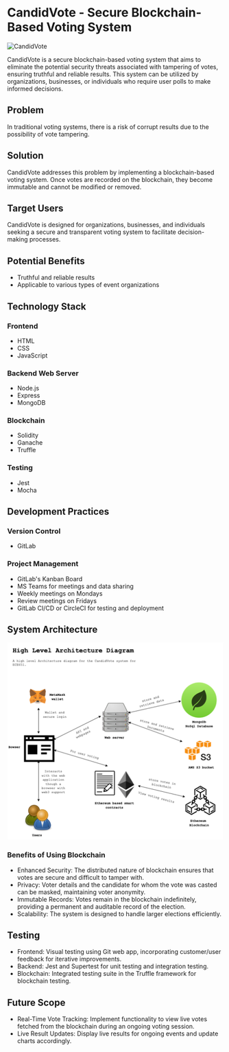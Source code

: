 # CandidVote - Secure Blockchain-Based Voting System

![CandidVote]()

CandidVote is a secure blockchain-based voting system that aims to eliminate the potential security threats associated with tampering of votes, ensuring truthful and reliable results. This system can be utilized by organizations, businesses, or individuals who require user polls to make informed decisions.

## Problem
In traditional voting systems, there is a risk of corrupt results due to the possibility of vote tampering.

## Solution
CandidVote addresses this problem by implementing a blockchain-based voting system. Once votes are recorded on the blockchain, they become immutable and cannot be modified or removed.

## Target Users
CandidVote is designed for organizations, businesses, and individuals seeking a secure and transparent voting system to facilitate decision-making processes.

## Potential Benefits
- Truthful and reliable results
- Applicable to various types of event organizations

## Technology Stack

### Frontend
- HTML
- CSS
- JavaScript

### Backend Web Server
- Node.js
- Express
- MongoDB

### Blockchain
- Solidity
- Ganache
- Truffle

### Testing
- Jest
- Mocha

## Development Practices

### Version Control
- GitLab

### Project Management
- GitLab's Kanban Board
- MS Teams for meetings and data sharing
- Weekly meetings on Mondays
- Review meetings on Fridays
- GitLab CI/CD or CircleCI for testing and deployment

## System Architecture

<img src="https://github.com/iamhwkchn/candidvote/blob/master/images/arc%20dia%20candidvote.png" alt="System Architecture" width="600">

### Benefits of Using Blockchain

- Enhanced Security: The distributed nature of blockchain ensures that votes are secure and difficult to tamper with.
- Privacy: Voter details and the candidate for whom the vote was casted can be masked, maintaining voter anonymity.
- Immutable Records: Votes remain in the blockchain indefinitely, providing a permanent and auditable record of the election.
- Scalability: The system is designed to handle larger elections efficiently.

## Testing

- Frontend: Visual testing using Git web app, incorporating customer/user feedback for iterative improvements.
- Backend: Jest and Supertest for unit testing and integration testing.
- Blockchain: Integrated testing suite in the Truffle framework for blockchain testing.

## Future Scope

- Real-Time Vote Tracking: Implement functionality to view live votes fetched from the blockchain during an ongoing voting session.
- Live Result Updates: Display live results for ongoing events and update charts accordingly.


